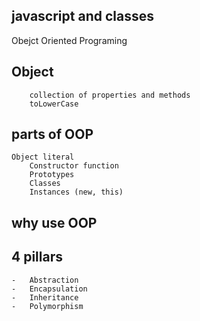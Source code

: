 ## javascript and classes

Obejct Oriented Programing

## Object
        collection of properties and methods
        toLowerCase
        
## parts of OOP
    Object literal
        Constructor function
        Prototypes
        Classes
        Instances (new, this)


## why use OOP        



## 4 pillars
    -   Abstraction
    -   Encapsulation 
    -   Inheritance 
    -   Polymorphism